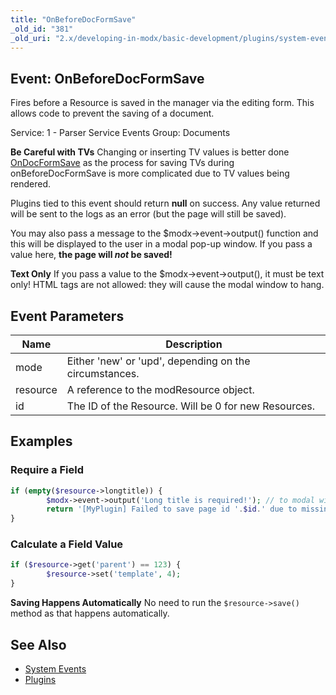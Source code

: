 ```yaml
---
title: "OnBeforeDocFormSave"
_old_id: "381"
_old_uri: "2.x/developing-in-modx/basic-development/plugins/system-events/onbeforedocformsave"
---
```


## Event: OnBeforeDocFormSave

Fires before a Resource is saved in the manager via the editing form. This allows code to prevent the saving of a document.

Service: 1 - Parser Service Events 
 Group: Documents

**Be Careful with TVs** 
 Changing or inserting TV values is better done [OnDocFormSave](developing-in-modx/basic-development/plugins/system-events/ondocformsave "OnDocFormSave") as the process for saving TVs during onBeforeDocFormSave is more complicated due to TV values being rendered.

Plugins tied to this event should return **null** on success. Any value returned will be sent to the logs as an error (but the page will still be saved).

You may also pass a message to the $modx->event->output() function and this will be displayed to the user in a modal pop-up window. If you pass a value here, **the page will _not_ be saved!**

**Text Only** 
 If you pass a value to the $modx->event->output(), it must be text only! HTML tags are not allowed: they will cause the modal window to hang.

## Event Parameters

| Name | Description |
|------|-------------|
| mode | Either 'new' or 'upd', depending on the circumstances. |
| resource | A reference to the modResource object. |
| id | The ID of the Resource. Will be 0 for new Resources. |
## Examples

### Require a Field

``` php 
if (empty($resource->longtitle)) {
        $modx->event->output('Long title is required!'); // to modal window
        return '[MyPlugin] Failed to save page id '.$id.' due to missing longtitle'; // to the error log
}

```

### Calculate a Field Value

``` php 
if ($resource->get('parent') == 123) {
        $resource->set('template', 4);
}

```

**Saving Happens Automatically** 
 No need to run the `$resource->save()` method as that happens automatically.

## See Also

- [System Events](developing-in-modx/basic-development/plugins/system-events "System Events")
- [Plugins](developing-in-modx/basic-development/plugins "Plugins")